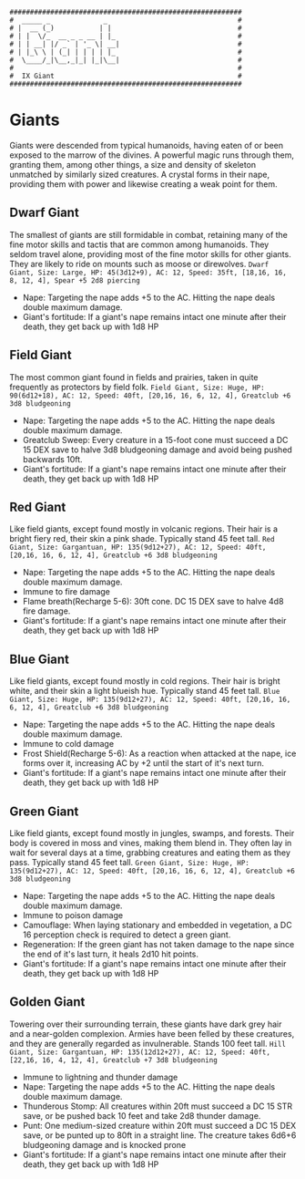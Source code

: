 ```
#########################################################
#  _____ _             _                                #
# |  __ (_)           | |                               #
# | |  \/_  __ _ _ __ | |_                              #
# | | __| |/ _` | '_ \| __|                             #
# | |_\ \ | (_| | | | | |_                              #
#  \____/_|\__,_|_| |_|\__|                             #
#                                                       #
#  IX Giant                                             #
#########################################################
```
# Giants
Giants were descended from typical humanoids, having eaten of or been exposed to the marrow of the divines. A powerful magic runs through them, granting them, among other things, a size and density of skeleton unmatched by similarly sized creatures. A crystal forms in their nape, providing them with power and likewise creating a weak point for them.

## Dwarf Giant
The smallest of giants are still formidable in combat, retaining many of the fine motor skills and tactis that are common among humanoids. They seldom travel alone, providing most of the fine motor skills for other giants. They are likely to ride on mounts such as moose or direwolves.
`Dwarf Giant, Size: Large, HP: 45(3d12+9), AC: 12, Speed: 35ft, [18,16, 16, 8, 12, 4], Spear +5 2d8 piercing`
- Nape: Targeting the nape adds +5 to the AC. Hitting the nape deals double maximum damage.
- Giant's fortitude: If a giant's nape remains intact one minute after their death, they get back up with 1d8 HP

## Field Giant
The most common giant found in fields and prairies, taken in quite frequently as protectors by field folk.
`Field Giant, Size: Huge, HP: 90(6d12+18), AC: 12, Speed: 40ft, [20,16, 16, 6, 12, 4], Greatclub +6 3d8 bludgeoning`
- Nape: Targeting the nape adds +5 to the AC. Hitting the nape deals double maximum damage.
- Greatclub Sweep: Every creature in a 15-foot cone must succeed a DC 15 DEX save to halve 3d8 bludgeoning damage and avoid being pushed backwards 10ft.
- Giant's fortitude: If a giant's nape remains intact one minute after their death, they get back up with 1d8 HP

## Red Giant
Like field giants, except found mostly in volcanic regions. Their hair is a bright fiery red, their skin a pink shade. Typically stand 45 feet tall.
`Red Giant, Size: Gargantuan, HP: 135(9d12+27), AC: 12, Speed: 40ft, [20,16, 16, 6, 12, 4], Greatclub +6 3d8 bludgeoning`
- Nape: Targeting the nape adds +5 to the AC. Hitting the nape deals double maximum damage.
- Immune to fire damage
- Flame breath(Recharge 5-6): 30ft cone. DC 15 DEX save to halve 4d8 fire damage.
- Giant's fortitude: If a giant's nape remains intact one minute after their death, they get back up with 1d8 HP

## Blue Giant
Like field giants, except found mostly in cold regions. Their hair is bright white, and their skin a light blueish hue. Typically stand 45 feet tall.
`Blue Giant, Size: Huge, HP: 135(9d12+27), AC: 12, Speed: 40ft, [20,16, 16, 6, 12, 4], Greatclub +6 3d8 bludgeoning`
- Nape: Targeting the nape adds +5 to the AC. Hitting the nape deals double maximum damage.
- Immune to cold damage
- Frost Shield(Recharge 5-6): As a reaction when attacked at the nape, ice forms over it, increasing AC by +2 until the start of it's next turn.
- Giant's fortitude: If a giant's nape remains intact one minute after their death, they get back up with 1d8 HP

## Green Giant
Like field giants, except found mostly in jungles, swamps, and forests. Their body is covered in moss and vines, making them blend in. They often lay in wait for several days at a time, grabbing creatures and eating them as they pass. Typically stand 45 feet tall.
`Green Giant, Size: Huge, HP: 135(9d12+27), AC: 12, Speed: 40ft, [20,16, 16, 6, 12, 4], Greatclub +6 3d8 bludgeoning`
- Nape: Targeting the nape adds +5 to the AC. Hitting the nape deals double maximum damage.
- Immune to poison damage
- Camouflage: When laying stationary and embedded in vegetation, a DC 16 perception check is required to detect a green giant.
- Regeneration: If the green giant has not taken damage to the nape since the end of it's last turn, it heals 2d10 hit points.
- Giant's fortitude: If a giant's nape remains intact one minute after their death, they get back up with 1d8 HP

## Golden Giant
Towering over their surrounding terrain, these giants have dark grey hair and a near-golden complexion. Armies have been felled by these creatures, and they are generally regarded as invulnerable. Stands 100 feet tall.
`Hill Giant, Size: Gargantuan, HP: 135(12d12+27), AC: 12, Speed: 40ft, [22,16, 16, 4, 12, 4], Greatclub +7 3d8 bludgeoning`
- Immune to lightning and thunder damage
- Nape: Targeting the nape adds +5 to the AC. Hitting the nape deals double maximum damage.
- Thunderous Stomp: All creatures within 20ft must succeed a DC 15 STR save, or be pushed back 10 feet and take 2d8 thunder damage.
- Punt: One medium-sized creature within 20ft must succeed a DC 15 DEX save, or be punted up to 80ft in a straight line. The creature takes 6d6+6 bludgeoning damage and is knocked prone
- Giant's fortitude: If a giant's nape remains intact one minute after their death, they get back up with 1d8 HP